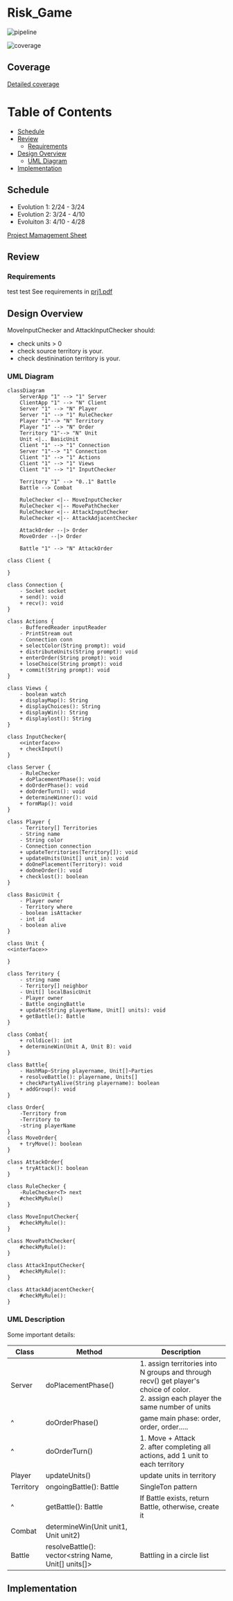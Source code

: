 # Risk_Game

![pipeline](https://gitlab.oit.duke.edu/zf70/Risk_Game/badges/docker_and_testCI/pipeline.svg)

![coverage](https://gitlab.oit.duke.edu/zf70/Risk_Game/badges/docker_and_testCI/coverage.svg?job=test)

## Coverage
[Detailed coverage](https://zf70.pages.oit.duke.edu/Risk_Game/dashboard.html)

# Table of Contents
- [Schedule](#Schedule)
- [Review](#Review)
  - [Requirements](#Requirements)
- [Design Overview](#Design-Overview)
  - [UML Diagram](#UML-Diagram)
- [Implementation](#Implementation)

## Schedule
* Evolution 1: 2/24 - 3/24
* Evolution 2: 3/24 - 4/10
* Evoluiton 3: 4/10 - 4/28

[Project Mamagement Sheet](https://docs.google.com/spreadsheets/d/1B2cUguqBPXm3IJBRU1WRPnoBng4p8AiTouAkxmXUhYg/edit#gid=0)

## Review

### Requirements
test test
See requirements in [prj1.pdf](prj1.pdf)

## Design Overview

MoveInputChecker and AttackInputChecker should:
- check units > 0 
- check source territory is your.
- check destinination territory is your.

### UML Diagram
```mermaid
classDiagram
    ServerApp "1" --> "1" Server
    ClientApp "1" --> "N" Client
    Server "1" --> "N" Player
    Server "1" --> "1" RuleChecker
    Player "1"--> "N" Territory
    Player "1" --> "N" Order
    Territory "1"--> "N" Unit
    Unit <|.. BasicUnit
    Client "1" --> "1" Connection
    Server "1"--> "1" Connection
    Client "1" --> "1" Actions
    Client "1" --> "1" Views
    Client "1" --> "1" InputChecker
    
    Territory "1" --> "0..1" Battle
    Battle --> Combat
    
    RuleChecker <|-- MoveInputChecker
    RuleChecker <|-- MovePathChecker
    RuleChecker <|-- AttackInputChecker
    RuleChecker <|-- AttackAdjacentChecker

    AttackOrder --|> Order
    MoveOrder --|> Order
    
    Battle "1" --> "N" AttackOrder

class Client {
    
}

class Connection {
    - Socket socket
    + send(): void
    + recv(): void
}

class Actions {
    - BufferedReader inputReader
    - PrintStream out
    - Connection conn
    + selectColor(String prompt): void
    + distributeUnits(String prompt): void
    + enterOrder(String prompt): void
    + loseChoice(String prompt): void
    + commit(String prompt): void
}

class Views {
    - boolean watch
    + displayMap(): String
    + displayChoices(): String
    + displayWin(): String
    + displaylost(): String
}

class InputChecker{
    <<interface>>
    + checkInput()
}

class Server {
    - RuleChecker
    + doPlacementPhase(): void
    + doOrderPhase(): void
    + doOrderTurn(): void
    + determineWinner(): void
    + formMap(): void
}

class Player {
    - Territory[] Territories
    - String name
    - String color
    - Connection connection
    + updateTerritories(Territory[]): void
    + updateUnits(Unit[] unit_in): void
    + doOnePlacement(Territory): void
    + doOneOrder(): void
    + checklost(): boolean
}

class BasicUnit {
    - Player owner
    - Territory where
    - boolean isAttacker
    - int id
    - boolean alive
}

class Unit {
<<interface>>

}

class Territory {
    - string name
    - Territory[] neighbor
    - Unit[] localBasicUnit
    - Player owner
    - Battle ongingBattle
    + update(String playerName, Unit[] units): void
    + getBattle(): Battle
}

class Combat{
    + rolldice(): int
    + determineWin(Unit A, Unit B): void
}

class Battle{
    - HashMap~String playername, Unit[]~Parties
    + resolveBattle(): playername, Units[]
    + checkPartyAlive(String playername): boolean
    + addGroup(): void
}

class Order{
    -Territory from
    -Territory to 
    -string playerName
}
class MoveOrder{
    + tryMove(): boolean
}

class AttackOrder{
    + tryAttack(): boolean
}

class RuleChecker {
    -RuleChecker<T> next
    #checkMyRule()
}

class MoveInputChecker{
    #checkMyRule():
}

class MovePathChecker{
    #checkMyRule():
}

class AttackInputChecker{
    #checkMyRule():
}

class AttackAdjacentChecker{
    #checkMyRule():
}
```
### UML Description
Some important details:

| Class  | Method | Description |
| ------------- | ------------- | ------------- |
| Server | doPlacementPhase() | 1. assign territories into N groups and through recv() get player's choice of color. <br />2. assign each player the same number of units |
|^      | doOrderPhase() | game main phase: order, order, order..... |
|^      | doOrderTurn() | 1. Move + Attack <br />2. after completing all actions, add 1 unit to each territory |
| Player | updateUnits() | update units in territory |
| Territory | ongoingBattle(): Battle | SingleTon pattern |
| ^         | getBattle(): Battle | If Battle exists, return Battle, otherwise, create it |
| Combat | determineWin(Unit unit1, Unit unit2)| |
| Battle | resolveBattle(): vector<string Name, Unit[] units[]>| Battling in a circle list|

## Implementation
